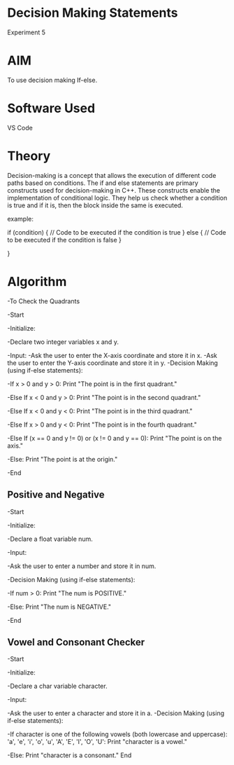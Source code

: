 # Decision Making Statements
Experiment 5

# AIM
To use decision making If-else.

# Software Used
VS Code

# Theory
  Decision-making is a concept that allows the execution of different code paths based on conditions. The if and else statements are primary constructs used for decision-making in C++. These constructs enable the 
  implementation of conditional logic. They help us check whether a condition is true and if it is, then the block inside the same is executed.
  
  example:

   if (condition) {
       // Code to be executed if the condition is true
   } else {
       // Code to be executed if the condition is false
   }

   }

   
# Algorithm

 -To Check the Quadrants
 
 -Start

 -Initialize:

 -Declare two integer variables x and y.
 
 -Input:
    -Ask the user to enter the X-axis coordinate and store it in x.
    -Ask the user to enter the Y-axis coordinate and store it in y.
    -Decision Making (using if-else statements):

 -If x > 0 and y > 0:
   Print "The point is in the first quadrant."

 -Else If x < 0 and y > 0:
   Print "The point is in the second quadrant."

 -Else If x < 0 and y < 0:
   Print "The point is in the third quadrant."

 -Else If x > 0 and y < 0:
   Print "The point is in the fourth quadrant."

 -Else If (x == 0 and y != 0) or (x != 0 and y == 0):
   Print "The point is on the axis."

 -Else:
   Print "The point is at the origin."
   
-End

## Positive and Negative

-Start

-Initialize:

-Declare a float variable num.

-Input:

-Ask the user to enter a number and store it in num.

-Decision Making (using if-else statements):

-If num > 0:
  Print "The num is POSITIVE."

-Else:
  Print "The num is NEGATIVE."

-End

## Vowel and Consonant Checker

-Start

-Initialize:

-Declare a char variable character.

-Input:

-Ask the user to enter a character and store it in a.
-Decision Making (using if-else statements):

-If character is one of the following vowels (both lowercase and uppercase):
   'a', 'e', 'i', 'o', 'u', 'A', 'E', 'I', 'O', 'U':
   Print "character is a vowel."

-Else:
   Print "character is a consonant."
End
